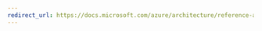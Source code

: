 ```yaml
---
redirect_url: https://docs.microsoft.com/azure/architecture/reference-architectures/basic-web-app
---
```

